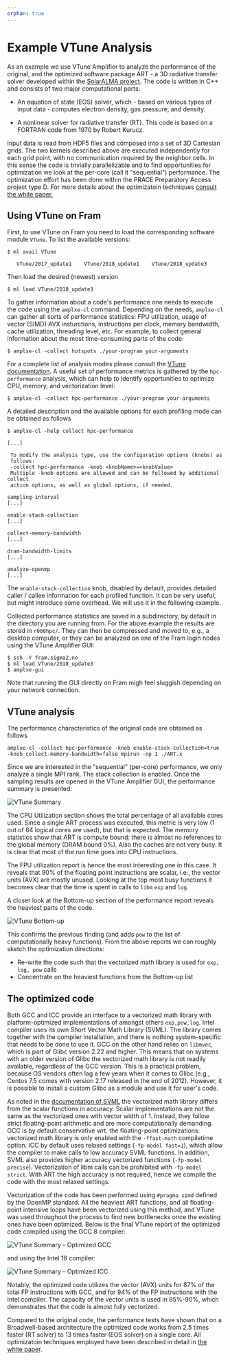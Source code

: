 ```yaml
---
orphan: true
---
```


# Example VTune Analysis

As an example we use VTune Amplifier to analyze the performance of the
original, and the optimized software package ART - a 3D radiative
transfer solver developed within the [SolarALMA
  project](https://www.mn.uio.no/astro/english/research/projects/solaralma/). The
  code is written in C++ and consists of two major computational
  parts:

* An equation of state (EOS) solver, which - based on various types of
input data - computes electron density, gas pressure, and
density.

* A nonlinear solver for radiative transfer (RT). This code is based on
a FORTRAN code from 1970 by Robert Kurucz.

Input data is read from HDF5 files and composed into a set of 3D
Cartesian grids. The two kernels described above are executed
independently for each grid point, with no communication required by
the neighbor cells. In this sense the code is trivially
parallelizable and to find opportunities for optimization we look at
the per-core (call it "sequential") performance. The optimization
effort has been done within the PRACE Preparatory Access project type
D. For more details about the optimizatoin techniques [consult the
white paper.](https://doi.org/10.5281/zenodo.2633704)


## Using VTune on Fram

First, to use VTune on Fram you need to load the corresponding
software module `VTune`. To list the available versions:

```
$ ml avail VTune

   VTune/2017_update1    VTune/2018_update1    VTune/2018_update3
```

Then load the desired (newest) version

```
$ ml load VTune/2018_update3
```

To gather information about a code's performance one needs to execute
the code using the `amplxe-cl`
command. Depending
on the needs, `amplxe-cl` can gather all sorts of performance statistics: FPU
utilization, usage of vector (SIMD) AVX insturctions, instructions per
clock, memory bandwidth, cache utilization, threading level, etc. For
example, to collect general information about the most time-consuming
parts of the code:

```
$ amplxe-cl -collect hotspots ./your-program your-arguments
```

For a complete list of analysis modes please consult the [VTune
documentation](https://www.intel.com/content/www/us/en/developer/tools/oneapi/vtune-profiler.html). A
useful set of performance metrics is gathered by the
`hрc-performance` analysis, which can help to identify opportunities
to optimize CPU, memory, and vectorization level:

```
$ amplxe-cl -collect hpc-performance ./your-program your-arguments
```

A detailed description and the available options for each profiling
mode can be obtained as follows

```
$ amplxe-cl -help collect hpc-performance

[...]

 To modify the analysis type, use the configuration options (knobs) as
 follows:
 -collect hpc-performance -knob <knobName>=<knobValue>
 Multiple -knob options are allowed and can be followed by additional collect
 action options, as well as global options, if needed.

sampling-interval
[...]

enable-stack-collection
[...]

collect-memory-bandwidth
[...]

dram-bandwidth-limits
[...]

analyze-openmp
[...]
```

The `enable-stack-collection` knob, disabled by default, provides detailed
caller / callee information for each profiled function. It can be very
useful, but might introduce some overhead. We will use it in the
following example.

Collected performance statistics are saved in a subdirectory, by
default in the directory you are running from. For the above example
the results are stored in `r000hpc/`. They can then be compressed and
moved to, e.g., a desktop computer, or they can be analyzed on one of
the Fram login nodes using the VTune Amplifier GUI:

```
$ ssh -Y fram.sigma2.no
$ ml load VTune/2018_update3
$ amplxe-gui
```

Note that running the GUI directly on Fram migh feel sluggish depending
on your network connection.

## VTune analysis

The performance characteristics of the original code are obtained as
follows

```
amplxe-cl -collect hpc-performance -knob enable-stack-collection=true -knob collect-memory-bandwidth=false mpirun -np 1 ./ART.x
```

Since we are interested in the "sequential" (per-core) performance, we
only analyze a single MPI rank. The stack collection is enabled. Once
the sampling results are opened in the VTune Amplifier GUI, the
performance summary is presented:

![VTune Summary](vtune/vtune_summary.png "VTune Summary")

The CPU Utilization section shows the total percentage of all
available cores used. Since a single ART process was executed, this
metric is very low (1 out of 64 logical cores are used), but that is
expected. The memory statistics show that ART is compute bound: there
is almost no references to the global memory (DRAM bound 0%). Also the
caches are not very busy. It is clear that most of the run time goes
into CPU instructions.

The FPU utilization report is hence the most interesting one in this
case. It reveals that 90% of the floating point instructions are scalar, i.e.,
the vector units (AVX) are mostly unused. Looking at the top most busy
functions it becomes clear that the time is spent in calls to `libm`
`exp` and `log`.

A closer look at the Bottom-up section of the performance report
reveals the heaviest parts of the code.

![VTune Bottom-up](vtune/vtune_bottomup.png "VTune Bottom-up")

This confirms the previous finding (and adds `pow` to the list of
computationally heavy functions). From the above reports we can
roughly sketch the optimization directions:

* Re-write the code such that the vectorized math library is used for
  `exp, log, pow` calls
* Concentrate on the heaviest functions from the Bottom-up list

## The optimized code

Both GCC and ICC provide an interface to a vectorized math library with
platform-optimized implementations of amongst others
`exp,pow,log`. Intel compiler uses
its own Short Vector Math Library (SVML). The library comes together
with the compiler installation, and there is nothing system-specific
that needs to be done to use it. GCC on the other hand relies on
`libmvec`, which is part of Glibc version 2.22 and higher. This means
that on systems with an older version of Glibc the vectorized math
library is not readily available, regardless of the GCC version. This
is a practical problem, because OS vendors often lag a few years when
it comes to Glibc (e.g., Centos 7.5 comes with version 2.17 released
in the end of 2012). However, it is possible to install a custom Glibc
as a module and use it for user's code.

As noted in the [documentation of
SVML](https://software.intel.com/en-us/node/524289) the vectorized
math library differs from the scalar functions in accuracy.  Scalar
implementations are not the same as the vectorized ones with vector
width of 1. Instead, they follow strict floating-point arithmetic and
are more computationally demanding. GCC is by default conservative
wrt. the floating-point optimizations: vectorized math library is only
enabled with the `-ffast-math` compiletime option. ICC by default uses
relaxed settings (`-fp-model fast=1`), which allow the compiler to
make calls to low accuracy SVML functions. In addition, SVML also
provides higher accuracy vectorized functions (`-fp-model precise`).
Vectorization of libm calls can be prohibited with `-fp-model
strict`. With ART the high accuracy is not required, hence we compile
the code with the most relaxed settings.

Vectorization of the code has been performed using `#pragma simd`
defined by the OpenMP standard. All the heaviest ART functions, and
all floating-point intensive loops have been vectorized using this
method, and VTune was used throughout the process to find new
bottlenecks once the existing ones have been optimized. Below is the
final VTune report of the optimized code compiled using the GCC 8
compiler:

![VTune Summary - Optimized GCC](vtune/vtune_opt_gcc.png "VTune Summary - Optimized GCC")

and using the Intel 18 compiler:

![VTune Summary - Optimized ICC](vtune/vtune_opt_intel.png "VTune Summary - Optimized ICC")

Notably, the optimized code utilizes the vector (AVX) units for 87% of
the total FP instructions with GCC, and for 94% of the FP instructions
with the Intel compiler. The capacity of the vector units is used in
85%-90%, which demonstrates that the code is almost fully vectorized.

Compared to the original code, the performance tests have shown that
on a Broadwell-based architecture the optimized code works from 2.5
times faster (RT solver) to 13 times faster (EOS solver) on a single
core. All optimizatoin techniques employed have been described in
detail in [the white paper](https://doi.org/10.5281/zenodo.2633704).
